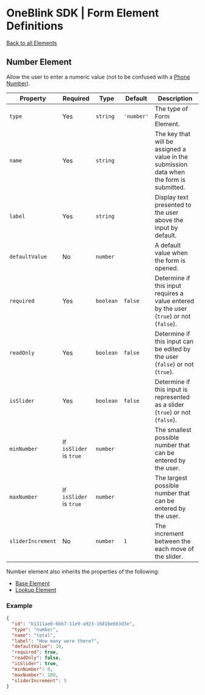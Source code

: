 # OneBlink SDK | Form Element Definitions

[Back to all Elements](./README.md)

## Number Element

Allow the user to enter a numeric value (not to be confused with a [Phone Number](./telephone.md)).

| Property          | Required                | Type      | Default    | Description                                                                              |
| ----------------- | ----------------------- | --------- | ---------- | ---------------------------------------------------------------------------------------- |
| `type`            | Yes                     | `string`  | `'number'` | The type of Form Element.                                                                |
| `name`            | Yes                     | `string`  |            | The key that will be assigned a value in the submission data when the form is submitted. |
| `label`           | Yes                     | `string`  |            | Display text presented to the user above the input by default.                           |
| `defaultValue`    | No                      | `number`  |            | A default value when the form is opened.                                                 |
| `required`        | Yes                     | `boolean` | `false`    | Determine if this input requires a value entered by the user (`true`) or not (`false`).  |
| `readOnly`        | Yes                     | `boolean` | `false`    | Determine if this input can be edited by the user (`false`) or not (`true`).             |
| `isSlider`        | Yes                     | `boolean` | `false`    | Determine if this input is represented as a slider (`true`) or not (`false`).            |
| `minNumber`       | If `isSlider` is `true` | `number`  |            | The smallest possible number that can be entered by the user.                            |
| `maxNumber`       | If `isSlider` is `true` | `number`  |            | The largest possible number that can be entered by the user.                             |
| `sliderIncrement` | No                      | `number`  | `1`        | The increment between the each move of the slider.                                       |

Number element also inherits the properties of the following:

- [Base Element](./base-element.md)
- [Lookup Element](./lookup-element.md)

### Example

```JSON
{
  "id": "b1311ae0-6bb7-11e9-a923-1681be663d3e",
  "type": "number",
  "name": "total",
  "label": "How many were there?",
  "defaultValue": 10,
  "required": true,
  "readOnly": false,
  "isSlider": true,
  "minNumber": 0,
  "maxNumber": 100,
  "sliderIncrement": 5
}
```
